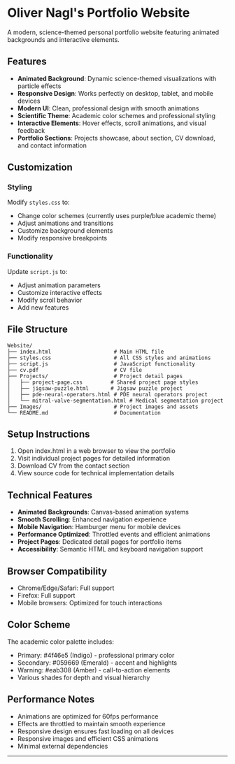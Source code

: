 # Oliver Nagl's Portfolio Website

A modern, science-themed personal portfolio website featuring animated backgrounds and interactive elements.

## Features

- **Animated Background**: Dynamic science-themed visualizations with particle effects
- **Responsive Design**: Works perfectly on desktop, tablet, and mobile devices
- **Modern UI**: Clean, professional design with smooth animations
- **Scientific Theme**: Academic color schemes and professional styling
- **Interactive Elements**: Hover effects, scroll animations, and visual feedback
- **Portfolio Sections**: Projects showcase, about section, CV download, and contact information

## Customization

### Styling
Modify `styles.css` to:
- Change color schemes (currently uses purple/blue academic theme)
- Adjust animations and transitions
- Customize background elements
- Modify responsive breakpoints

### Functionality
Update `script.js` to:
- Adjust animation parameters
- Customize interactive effects
- Modify scroll behavior
- Add new features

## File Structure

```
Website/
├── index.html                    # Main HTML file
├── styles.css                    # All CSS styles and animations
├── script.js                     # JavaScript functionality
├── cv.pdf                        # CV file
├── Projects/                     # Project detail pages
│   ├── project-page.css         # Shared project page styles
│   ├── jigsaw-puzzle.html       # Jigsaw puzzle project
│   ├── pde-neural-operators.html # PDE neural operators project
│   └── mitral-valve-segmentation.html # Medical segmentation project
├── Images/                       # Project images and assets
└── README.md                     # Documentation
```

## Setup Instructions

1. Open index.html in a web browser to view the portfolio
2. Visit individual project pages for detailed information
3. Download CV from the contact section
4. View source code for technical implementation details

## Technical Features

- **Animated Backgrounds**: Canvas-based animation systems
- **Smooth Scrolling**: Enhanced navigation experience
- **Mobile Navigation**: Hamburger menu for mobile devices
- **Performance Optimized**: Throttled events and efficient animations
- **Project Pages**: Dedicated detail pages for portfolio items
- **Accessibility**: Semantic HTML and keyboard navigation support

## Browser Compatibility

- Chrome/Edge/Safari: Full support
- Firefox: Full support
- Mobile browsers: Optimized for touch interactions

## Color Scheme

The academic color palette includes:
- Primary: #4f46e5 (Indigo) - professional primary color
- Secondary: #059669 (Emerald) - accent and highlights
- Warning: #eab308 (Amber) - call-to-action elements
- Various shades for depth and visual hierarchy

## Performance Notes

- Animations are optimized for 60fps performance
- Effects are throttled to maintain smooth experience
- Responsive design ensures fast loading on all devices
- Responsive images and efficient CSS animations
- Minimal external dependencies

---

